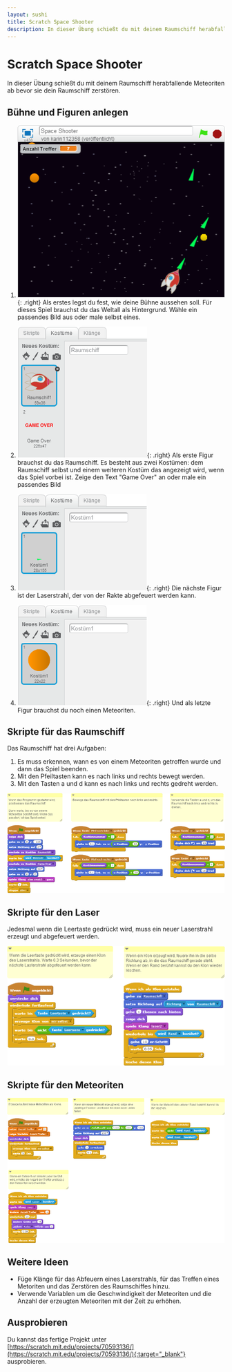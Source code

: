 ```yaml
---
layout: sushi
title: Scratch Space Shooter
description: In dieser Übung schießt du mit deinem Raumschiff herabfallende Meteoriten ab bevor sie dein Raumschiff zerstören.
---
```


# Scratch Space Shooter

In dieser Übung schießt du mit deinem Raumschiff herabfallende Meteoriten ab bevor sie dein Raumschiff zerstören.

## Bühne und Figuren anlegen

1. ![Bühnenbild und Figuren anlegen](scratch-space-shooter/space-shooter.png){: .right}
Als erstes legst du fest, wie deine Bühne aussehen soll. Für dieses Spiel brauchst du das Weltall als Hintergrund. 
Wähle ein passendes Bild aus oder male selbst eines.

2. ![Raumschiff](scratch-space-shooter/raumschiff.png){: .right}
Als erste Figur brauchst du das Raumschiff. Es besteht aus zwei Kostümen: dem Raumschiff selbst und einem weiteren Kostüm das angezeigt wird, 
wenn das Spiel vorbei ist. Zeige den Text "Game Over" an oder male ein passendes Bild

3. ![Laser](scratch-space-shooter/laser.png){: .right}
Die nächste Figur ist der Laserstrahl, der von der Rakte abgefeuert werden kann.

4. ![Meteroit](scratch-space-shooter/meteroit.png){: .right}
Und als letzte Figur brauchst du noch einen Meteoriten.

## Skripte für das Raumschiff

Das Raumschiff hat drei Aufgaben:

<div class="plainOrderedList">
    <ol>
        <li>Es muss erkennen, wann es von einem Meteoriten getroffen wurde und dann das Spiel beenden.</li>
        <li>Mit den Pfeiltasten kann es nach links und rechts bewegt werden.</li>
        <li>Mit den Tasten a und d kann es nach links und rechts gedreht werden.</li>
    </ol>
</div>

![Skripte für das Raumschiff](scratch-space-shooter/skripte-raumschiff.png)

## Skripte für den Laser

Jedesmal wenn die Leertaste gedrückt wird, muss ein neuer Laserstrahl erzeugt und abgefeuert werden.

![Skripte für den Laser](scratch-space-shooter/skripte-laser.png)

## Skripte für den Meteoriten

![Skripte für den Meteoriten](scratch-space-shooter/skripte-meteoriten.png)

## Weitere Ideen

* Füge Klänge für das Abfeuern eines Laserstrahls, für das Treffen eines Metoriten und das Zerstören des Raumschiffes hinzu.
* Verwende Variablen um die Geschwindigkeit der Meteoriten und die Anzahl der erzeugten Meteoriten mit der Zeit zu erhöhen.

## Ausprobieren

Du kannst das fertige Projekt unter [https://scratch.mit.edu/projects/70593136/](https://scratch.mit.edu/projects/70593136/){:target="_blank"} ausprobieren.